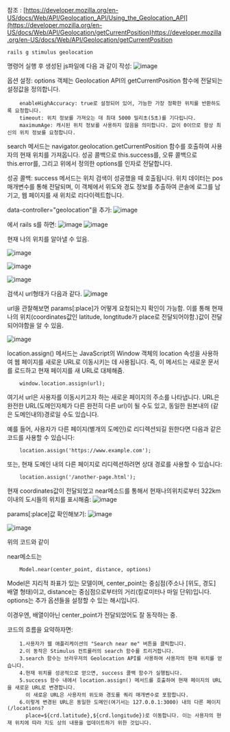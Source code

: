 참조 : [https://developer.mozilla.org/en-US/docs/Web/API/Geolocation_API/Using_the_Geolocation_API](https://developer.mozilla.org/en-US/docs/Web/API/Geolocation/getCurrentPosition)https://developer.mozilla.org/en-US/docs/Web/API/Geolocation/getCurrentPosition

    rails g stimulus geolocation
명령어 실행 후 생성된 js파일에 다음 과 같이 작성:
![image](https://github.com/twingay96/-api-Geocoder-/assets/64403357/b13df52b-6afb-4368-8d58-c841a98c7dd3)

옵션 설정: options 객체는 Geolocation API의 getCurrentPosition 함수에 전달되는 설정값을 정의합니다.

        enableHighAccuracy: true로 설정되어 있어, 가능한 가장 정확한 위치를 반환하도록 요청합니다.
        timeout: 위치 정보를 가져오는 데 최대 5000 밀리초(5초)를 기다립니다.
        maximumAge: 캐시된 위치 정보를 사용하지 않음을 의미합니다. 값이 0이므로 항상 최신의 위치 정보를 요청합니다.
        
search 메서드는 navigator.geolocation.getCurrentPosition 함수를 호출하여 사용자의 현재 위치를 가져옵니다. 
성공 콜백으로 this.success를, 오류 콜백으로 this.error를, 그리고 위에서 정의한 options를 인자로 전달합니다.

성공 콜백: success 메서드는 위치 검색이 성공했을 때 호출됩니다. 위치 데이터는 pos 매개변수를 통해 전달되며, 
이 객체에서 위도와 경도 정보를 추출하여 콘솔에 로그를 남기고, 웹 페이지를 새 위치로 리다이렉트합니다.

data-controller="geolocation"을 추가:
![image](https://github.com/twingay96/-api-Geocoder-/assets/64403357/080e280e-6e3f-4c22-bd9c-e4a01afce9fb)

에서 rails s를 하면:
![image](https://github.com/twingay96/-api-Geocoder-/assets/64403357/4a014336-8783-41d0-aabf-d8dd3a298f3f)
![image](https://github.com/twingay96/-api-Geocoder-/assets/64403357/3f8c057e-8c97-4e5e-bfb3-fe15998e2f4b)

현재 나의 위치를 알아낼 수 있음.

![image](https://github.com/twingay96/-api-Geocoder-/assets/64403357/f48bcbfb-054d-4a3b-a429-d63e40876e97)

![image](https://github.com/twingay96/-api-Geocoder-/assets/64403357/bb2ea109-4a69-42df-9d8f-3bc753f6950b)

![image](https://github.com/twingay96/-api-Geocoder-/assets/64403357/114cb671-f3f1-428c-ab92-9181a1c495b9)

검색시 url형태가 다음과 같다.
![image](https://github.com/twingay96/-api-Geocoder-/assets/64403357/86dca43a-5ab0-48ae-88da-0adb9436e4ec)

url을 관찰해보면 params[:place]가 어떻게 요청되는지 확인이 가능함. 이를 통해
현재 나의 위치(coordinates값인 latitude, longtitude가 place로 전달되어야함.)값이 전달되어야함을 알 수 있음.

![image](https://github.com/twingay96/-api-Geocoder-/assets/64403357/f6247998-56ca-4f89-b743-d73959d01eb6)

location.assign() 메서드는 JavaScript의 Window 객체의 location 속성을 사용하여 웹 페이지를 새로운 URL로 이동시키는 데 사용됩니다. 
즉, 이 메서드는 새로운 문서를 로드하고 현재 페이지를 새 URL로 대체해줌. 

        window.location.assign(url);
        
여기서 url은 사용자를 이동시키고자 하는 새로운 페이지의 주소를 나타냅니다. URL은 완전한 URL(도메인자체가 다른 완전히 다른 url)이 될 수도 있고, 동일한 원본내의 (같은 도메인내의)경로일 수도 있습니다.

예를 들어, 사용자가 다른 페이지(별개의 도메인)로 리디렉션되길 원한다면 다음과 같은 코드를 사용할 수 있습니다:

        location.assign('https://www.example.com');
        
또는, 현재 도메인 내의 다른 페이지로 리디렉션하려면 상대 경로를 사용할 수 있습니다:

        location.assign('/another-page.html');

현재 coordinates값이 전달되었고 near메소드를 통해서 현재나의위치로부터 322km이내의 도시들의 위치를 표시해줌:
![image](https://github.com/twingay96/-api-Geocoder-/assets/64403357/da6d98cd-1ba0-45f8-b76d-e34ef47ec1e8)

params[:place]값 확인해보기:
![image](https://github.com/twingay96/-api-Geocoder-/assets/64403357/95efe2c0-8626-48e0-b7c2-0de11e186880)

![image](https://github.com/twingay96/-api-Geocoder-/assets/64403357/c8ebd799-dab2-4510-baa7-6d1d5d1d25d3)

위의 코드와 같이 

near메소드는 

        Model.near(center_point, distance, options)

Model은 지리적 좌표가 있는 모델이며, center_point는 중심점(주소나 [위도, 경도] 배열 형태)이고, 
distance는 중심점으로부터의 거리(킬로미터나 마일 단위)입니다. options는 추가 옵션들을 설정할 수 있는 해시입니다.

이경우엔, 배열이아닌 center_point가 전달되었어도 잘 동작하는 중.

코드의 흐름을 요약하자면:

        1.사용자가 웹 애플리케이션의 "Search near me" 버튼을 클릭합니다.
        2.이 동작은 Stimulus 컨트롤러의 search 함수를 트리거합니다.
        3.search 함수는 브라우저의 Geolocation API를 사용하여 사용자의 현재 위치를 얻습니다.
        4.현재 위치를 성공적으로 얻으면, success 콜백 함수가 실행됩니다.
        5.success 함수 내에서 location.assign() 메서드를 호출하여 현재 페이지의 URL을 새로운 URL로 변경합니다. 
          이 새로운 URL은 사용자의 위도와 경도를 쿼리 매개변수로 포함합니다.
        6.이렇게 변경된 URL은 동일한 도메인(여기서는 127.0.0.1:3000) 내의 다른 페이지(/locations?                       
          place=${crd.latitude},${crd.longitude})로 이동합니다. 이는 사용자의 현재 위치에 따라 지도 상의 내용을 업데이트하기 위한 것입니다.






